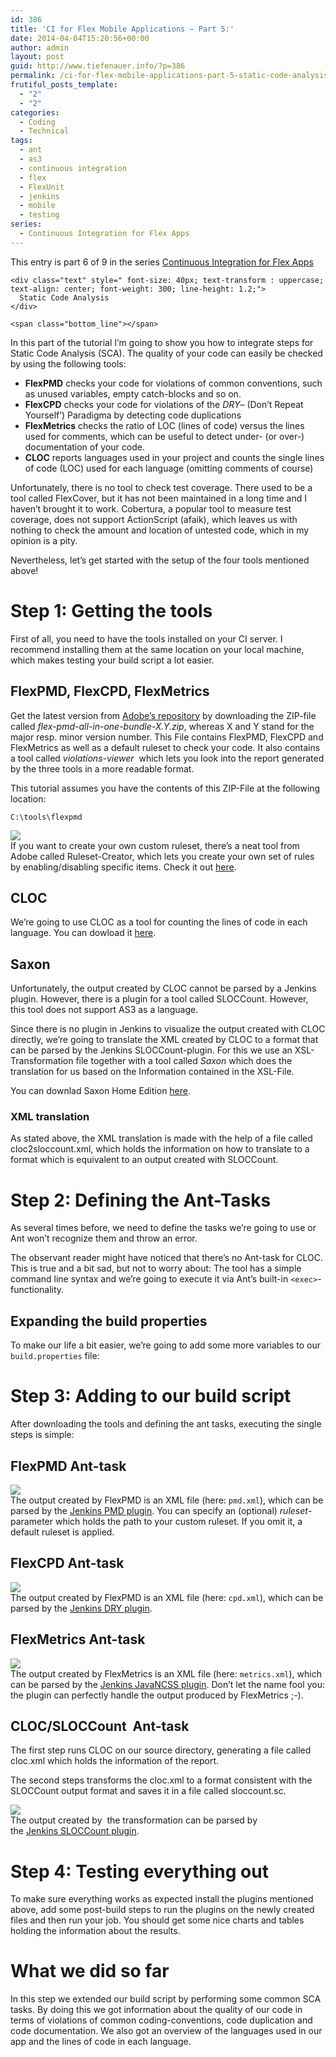 ```yaml
---
id: 386
title: 'CI for Flex Mobile Applications – Part 5:'
date: 2014-04-04T15:20:56+00:00
author: admin
layout: post
guid: http://www.tiefenauer.info/?p=386
permalink: /ci-for-flex-mobile-applications-part-5-static-code-analysis/
frutiful_posts_template:
  - "2"
  - "2"
categories:
  - Coding
  - Technical
tags:
  - ant
  - as3
  - continuous integration
  - flex
  - FlexUnit
  - jenkins
  - mobile
  - testing
series:
  - Continuous Integration for Flex Apps
---
```

<div class="seriesmeta">
  This entry is part 6 of 9 in the series <a href="http://www.tiefenauer.info/series/flex-ci/" class="series-35" title="Continuous Integration for Flex Apps">Continuous Integration for Flex Apps</a>
</div>

<div class="fruitful_description_box">
  <div class="fruitful_description shadow-type-1 " id="desc-box-91">
    <span class="top_line"></span>
    
    <div class="text" style=" font-size: 40px; text-transform : uppercase; text-align: center; font-weight: 300; line-height: 1.2;">
      Static Code Analysis 
    </div>
    
    <span class="bottom_line"></span>
  </div>
</div>

<div class="clearfix">
</div>

In this part of the tutorial I&#8217;m going to show you how to integrate steps for Static Code Analysis (SCA). The quality of your code can easily be checked by using the following tools:

  * **FlexPMD** checks your code for violations of common conventions, such as unused variables, empty catch-blocks and so on.
  * **FlexCPD** checks your code for violations of the _DRY_&#8211; (Don&#8217;t Repeat Yourself&#8217;) Paradigma by detecting code duplications
  * **FlexMetrics** checks the ratio of LOC (lines of code) versus the lines used for comments, which can be useful to detect under- (or over-) documentation of your code.
  * **CLOC** reports languages used in your project and counts the single lines of code (LOC) used for each language (omitting comments of course)

Unfortunately, there is no tool to check test coverage. There used to be a tool called FlexCover, but it has not been maintained in a long time and I haven&#8217;t brought it to work. Cobertura, a popular tool to measure test coverage, does not support ActionScript (afaik), which leaves us with nothing to check the amount and location of untested code, which in my opinion is a pity.

<!--more-->

Nevertheless, let&#8217;s get started with the setup of the four tools mentioned above!

# Step 1: Getting the tools

First of all, you need to have the tools installed on your CI server. I recommend installing them at the same location on your local machine, which makes testing your build script a lot easier.

## FlexPMD, FlexCPD, FlexMetrics

Get the latest version from <a title="FlexPMD repository" href="http://opensource.adobe.com/svn/opensource/flexpmd/maven-repository/release/com/adobe/ac/flex-pmd/" target="_blank">Adobe&#8217;s repository</a> by downloading the ZIP-file called _flex-pmd-all-in-one-bundle-X.Y.zip_, whereas X and Y stand for the major resp. minor version number. This File contains FlexPMD, FlexCPD and FlexMetrics as well as a default ruleset to check your code. It also contains a tool called _violations-viewer_  which lets you look into the report generated by the three tools in a more readable format.

This tutorial assumes you have the contents of this ZIP-File at the following location:

`C:\tools\flexpmd`

<div id='stb-container-5679' class='stb-container-css stb-info-container stb-no-caption stb-image-big stb-ltr stb-side-none'>
  <aside class='stb-icon'><img src='http://www.tiefenauer.info/wp-content/plugins/wp-special-textboxes/themes/stb-metro/info.png' /></aside>
  
  <div id='stb-box-5679' class='stb-info_box stb-box' >
    If you want to create your own custom ruleset, there&#8217;s a neat tool from Adobe called Ruleset-Creator, which lets you create your own set of rules by enabling/disabling specific items. Check it out <a title="Ruleset Creator" href="http://opensource.adobe.com/svn/opensource/flexpmd/bin/flex-pmd-ruleset-creator.html" target="_blank">here</a>.
  </div>
</div>

## CLOC

We&#8217;re going to use CLOC as a tool for counting the lines of code in each language. You can dowload it <a title="CLOC Homepage" href="http://sourceforge.net/projects/cloc/files/" target="_blank">here</a>.

## Saxon

Unfortunately, the output created by CLOC cannot be parsed by a Jenkins plugin. However, there is a plugin for a tool called SLOCCount. However, this tool does not support AS3 as a language.

Since there is no plugin in Jenkins to visualize the output created with CLOC directly, we&#8217;re going to translate the XML created by CLOC to a format that can be parsed by the Jenkins SLOCCount-plugin. For this we use an XSL-Transformation file together with a tool called _Saxon_ which does the translation for us based on the Information contained in the XSL-File.

You can downlad Saxon Home Edition <a title="Saxon HE" href="http://sourceforge.net/projects/saxon/files/" target="_blank">here</a>.

### XML translation

As stated above, the XML translation is made with the help of a file called cloc2sloccount.xml, which holds the information on how to translate to a format which is equivalent to an output created with SLOCCount.

# Step 2: Defining the Ant-Tasks

As several times before, we need to define the tasks we&#8217;re going to use or Ant won&#8217;t recognize them and throw an error.

The observant reader might have noticed that there&#8217;s no Ant-task for CLOC. This is true and a bit sad, but not to worry about: The tool has a simple command line syntax and we&#8217;re going to execute it via Ant&#8217;s built-in `<exec>`-functionality.

## Expanding the build properties

To make our life a bit easier, we&#8217;re going to add some more variables to our `build.properties` file:

# Step 3: Adding to our build script

After downloading the tools and defining the ant tasks, executing the single steps is simple:

## FlexPMD Ant-task

<div id='stb-container-1428' class='stb-container-css stb-info-container stb-no-caption stb-image-big stb-ltr stb-side-none'>
  <aside class='stb-icon'><img src='http://www.tiefenauer.info/wp-content/plugins/wp-special-textboxes/themes/stb-metro/info.png' /></aside>
  
  <div id='stb-box-1428' class='stb-info_box stb-box' >
    The output created by FlexPMD is an XML file (here: <code>pmd.xml</code>), which can be parsed by the <a title="Jenkins PMD plugin" href="https://wiki.jenkins-ci.org/display/JENKINS/PMD+Plugin" target="_blank">Jenkins PMD plugin</a>. You can specify an (optional) <em>ruleset</em>-parameter which holds the path to your custom ruleset. If you omit it, a default ruleset is applied.
  </div>
</div>

## FlexCPD Ant-task

<div id='stb-container-6996' class='stb-container-css stb-info-container stb-no-caption stb-image-big stb-ltr stb-side-none'>
  <aside class='stb-icon'><img src='http://www.tiefenauer.info/wp-content/plugins/wp-special-textboxes/themes/stb-metro/info.png' /></aside>
  
  <div id='stb-box-6996' class='stb-info_box stb-box' >
    The output created by FlexPMD is an XML file (here: <code>cpd.xml</code>), which can be parsed by the <a title="Jenkins DRY plugin" href="https://wiki.jenkins-ci.org/display/JENKINS/DRY+Plugin" target="_blank">Jenkins DRY plugin</a>.
  </div>
</div>

## FlexMetrics Ant-task

<div id='stb-container-4811' class='stb-container-css stb-info-container stb-no-caption stb-image-big stb-ltr stb-side-none'>
  <aside class='stb-icon'><img src='http://www.tiefenauer.info/wp-content/plugins/wp-special-textboxes/themes/stb-metro/info.png' /></aside>
  
  <div id='stb-box-4811' class='stb-info_box stb-box' >
    The output created by FlexMetrics is an XML file (here: <code>metrics.xml</code>), which can be parsed by the <a title="Jenkins JavaNCSS Plugin" href="https://wiki.jenkins-ci.org/display/JENKINS/JavaNCSS+Plugin" target="_blank">Jenkins JavaNCSS plugin</a>. Don&#8217;t let the name fool you: the plugin can perfectly handle the output produced by FlexMetrics ;-).
  </div>
</div>

## CLOC/SLOCCount  Ant-task

The first step runs CLOC on our source directory, generating a file called cloc.xml which holds the information of the report.

The second steps transforms the cloc.xml to a format consistent with the SLOCCount output format and saves it in a file called sloccount.sc.

<div id='stb-container-3973' class='stb-container-css stb-info-container stb-no-caption stb-image-big stb-ltr stb-side-none'>
  <aside class='stb-icon'><img src='http://www.tiefenauer.info/wp-content/plugins/wp-special-textboxes/themes/stb-metro/info.png' /></aside>
  
  <div id='stb-box-3973' class='stb-info_box stb-box' >
    The output created by  the transformation can be parsed by the <a title="Jenkins SLOCCount Plugin" href="https://wiki.jenkins-ci.org/display/JENKINS/SLOCCount+Plugin" target="_blank">Jenkins SLOCCount plugin</a>.
  </div>
</div>

# Step 4: Testing everything out

To make sure everything works as expected install the plugins mentioned above, add some post-build steps to run the plugins on the newly created files and then run your job. You should get some nice charts and tables holding the information about the results.

# What we did so far

In this step we extended our build script by performing some common SCA tasks. By doing this we got information about the quality of our code in terms of violations of common coding-conventions, code duplication and code documentation. We also got an overview of the languages used in our app and the lines of code in each language.